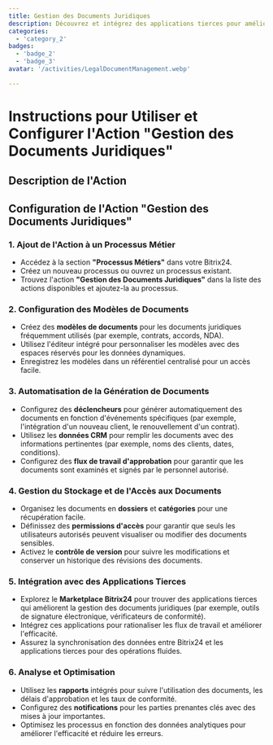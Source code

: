 ```yaml
---
title: Gestion des Documents Juridiques
description: Découvrez et intégrez des applications tierces pour améliorer votre entreprise.
categories: 
  - 'category_2'
badges: 
  - 'badge_2'
  - 'badge_3'
avatar: '/activities/LegalDocumentManagement.webp'

---
```

# Instructions pour Utiliser et Configurer l'Action "Gestion des Documents Juridiques"

## Description de l'Action

## **Configuration de l'Action "Gestion des Documents Juridiques"**

### 1. Ajout de l'Action à un Processus Métier
- Accédez à la section **"Processus Métiers"** dans votre Bitrix24.
- Créez un nouveau processus ou ouvrez un processus existant.
- Trouvez l'action **"Gestion des Documents Juridiques"** dans la liste des actions disponibles et ajoutez-la au processus.

### 2. Configuration des Modèles de Documents
- Créez des **modèles de documents** pour les documents juridiques fréquemment utilisés (par exemple, contrats, accords, NDA).
- Utilisez l'éditeur intégré pour personnaliser les modèles avec des espaces réservés pour les données dynamiques.
- Enregistrez les modèles dans un référentiel centralisé pour un accès facile.

### 3. Automatisation de la Génération de Documents
- Configurez des **déclencheurs** pour générer automatiquement des documents en fonction d'événements spécifiques (par exemple, l'intégration d'un nouveau client, le renouvellement d'un contrat).
- Utilisez les **données CRM** pour remplir les documents avec des informations pertinentes (par exemple, noms des clients, dates, conditions).
- Configurez des **flux de travail d'approbation** pour garantir que les documents sont examinés et signés par le personnel autorisé.

### 4. Gestion du Stockage et de l'Accès aux Documents
- Organisez les documents en **dossiers** et **catégories** pour une récupération facile.
- Définissez des **permissions d'accès** pour garantir que seuls les utilisateurs autorisés peuvent visualiser ou modifier des documents sensibles.
- Activez le **contrôle de version** pour suivre les modifications et conserver un historique des révisions des documents.

### 5. Intégration avec des Applications Tierces
- Explorez le **Marketplace Bitrix24** pour trouver des applications tierces qui améliorent la gestion des documents juridiques (par exemple, outils de signature électronique, vérificateurs de conformité).
- Intégrez ces applications pour rationaliser les flux de travail et améliorer l'efficacité.
- Assurez la synchronisation des données entre Bitrix24 et les applications tierces pour des opérations fluides.

### 6. Analyse et Optimisation
- Utilisez les **rapports** intégrés pour suivre l'utilisation des documents, les délais d'approbation et les taux de conformité.
- Configurez des **notifications** pour les parties prenantes clés avec des mises à jour importantes.
- Optimisez les processus en fonction des données analytiques pour améliorer l'efficacité et réduire les erreurs.